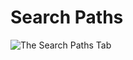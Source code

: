 # Search Paths

![The Search Paths Tab](https://www.dropbox.com/s/46g4id199by0689/search-dialog.png)
